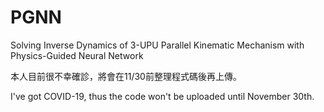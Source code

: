 # PGNN
Solving Inverse Dynamics of 3-UPU Parallel Kinematic Mechanism with Physics-Guided Neural Network

本人目前很不幸確診，將會在11/30前整理程式碼後再上傳。

I've got COVID-19, thus the code won't be uploaded until November 30th.
